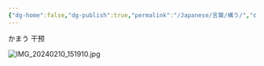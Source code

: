 ```yaml
---
{"dg-home":false,"dg-publish":true,"permalink":"/Japanese/言葉/構う/","dgPassFrontmatter":true}
---
```



かまう
干预

![IMG_20240210_151910.jpg](/img/user/998%20resources/%E3%82%AF%E3%83%AC%E3%83%A8%E3%83%B3%E3%81%97%E3%82%93%E3%81%A1%E3%82%83%E3%82%93/IMG_20240210_151910.jpg)

